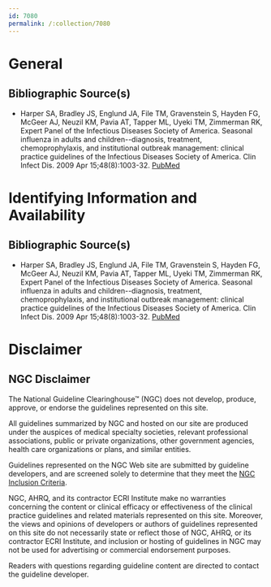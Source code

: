 ```yaml
---
id: 7080
permalink: /:collection/7080
---
```


# General

## Bibliographic Source(s)

- Harper SA, Bradley JS, Englund JA, File TM, Gravenstein S, Hayden FG, McGeer AJ, Neuzil KM, Pavia AT, Tapper ML, Uyeki TM, Zimmerman RK, Expert Panel of the Infectious Diseases Society of America. Seasonal influenza in adults and children--diagnosis, treatment, chemoprophylaxis, and institutional outbreak management: clinical practice guidelines of the Infectious Diseases Society of America. Clin Infect Dis. 2009 Apr 15;48(8):1003-32. [ PubMed ](http://www.ncbi.nlm.nih.gov/entrez/query.fcgi?cmd=Retrieve&db=pubmed&dopt=Abstract&list_uids=19281331)

# Identifying Information and Availability

## Bibliographic Source(s)

- Harper SA, Bradley JS, Englund JA, File TM, Gravenstein S, Hayden FG, McGeer AJ, Neuzil KM, Pavia AT, Tapper ML, Uyeki TM, Zimmerman RK, Expert Panel of the Infectious Diseases Society of America. Seasonal influenza in adults and children--diagnosis, treatment, chemoprophylaxis, and institutional outbreak management: clinical practice guidelines of the Infectious Diseases Society of America. Clin Infect Dis. 2009 Apr 15;48(8):1003-32. [ PubMed ](http://www.ncbi.nlm.nih.gov/entrez/query.fcgi?cmd=Retrieve&db=pubmed&dopt=Abstract&list_uids=19281331)

# Disclaimer

## NGC Disclaimer

The National Guideline Clearinghouse™ (NGC) does not develop, produce, approve, or endorse the guidelines represented on this site.

All guidelines summarized by NGC and hosted on our site are produced under the auspices of medical specialty societies, relevant professional associations, public or private organizations, other government agencies, health care organizations or plans, and similar entities.

Guidelines represented on the NGC Web site are submitted by guideline developers, and are screened solely to determine that they meet the [NGC Inclusion Criteria](/help-and-about/summaries/inclusion-criteria).

NGC, AHRQ, and its contractor ECRI Institute make no warranties concerning the content or clinical efficacy or effectiveness of the clinical practice guidelines and related materials represented on this site. Moreover, the views and opinions of developers or authors of guidelines represented on this site do not necessarily state or reflect those of NGC, AHRQ, or its contractor ECRI Institute, and inclusion or hosting of guidelines in NGC may not be used for advertising or commercial endorsement purposes.

Readers with questions regarding guideline content are directed to contact the guideline developer.

